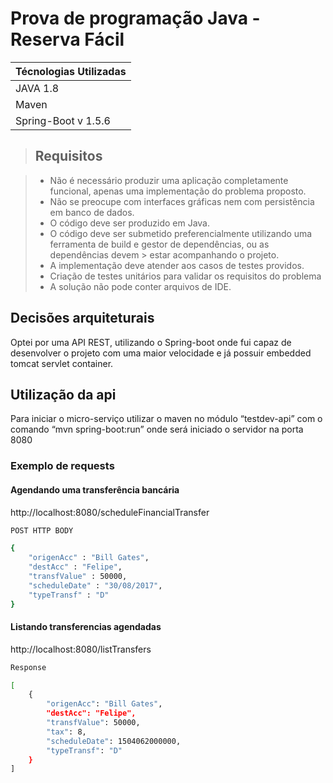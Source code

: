 # Prova de programação Java  - Reserva Fácil 

|Técnologias Utilizadas|
|----------------------|
|JAVA 1.8|
|Maven|
|Spring-Boot v 1.5.6|

> ## Requisitos

> - Não é necessário produzir uma aplicação completamente funcional, apenas uma implementação do problema proposto.<br />
> - Não se preocupe com interfaces gráficas nem com persistência em banco de dados. <br />
> - O código deve ser produzido em Java.<br />
> - O código deve ser submetido preferencialmente utilizando uma ferramenta de build e gestor de dependências, ou as dependências devem > estar acompanhando o projeto.<br />
> - A implementação deve atender aos casos de testes providos. <br />
> - Criação de testes unitários para validar os requisitos do problema <br />
> - A solução não pode conter arquivos de IDE. 

## Decisões arquiteturais

Optei por uma API REST, utilizando o Spring-boot onde fui capaz de desenvolver o projeto com uma maior velocidade e já possuir embedded tomcat servlet container.

## Utilização da api

Para iniciar o micro-serviço utilizar o maven no módulo “testdev-api” com o comando “mvn spring-boot:run” onde será iniciado o servidor na porta 8080

### Exemplo de requests

#### Agendando uma transferência bancária

http://localhost:8080/scheduleFinancialTransfer

```sh
POST HTTP BODY

{
	"origenAcc" : "Bill Gates",
	"destAcc" : "Felipe",
	"transfValue" : 50000,
	"scheduleDate" : "30/08/2017",
	"typeTransf" : "D"
}
```



#### Listando transferencias agendadas

http://localhost:8080/listTransfers

```sh
Response

[
    {
        "origenAcc": "Bill Gates",
        "destAcc": "Felipe",
        "transfValue": 50000,
        "tax": 8,
        "scheduleDate": 1504062000000,
        "typeTransf": "D"
    }
]
```
